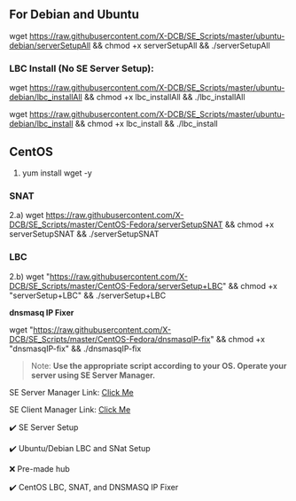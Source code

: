 ## For Debian and Ubuntu
wget https://raw.githubusercontent.com/X-DCB/SE_Scripts/master/ubuntu-debian/serverSetupAll && chmod +x serverSetupAll && ./serverSetupAll


### LBC Install (No SE Server Setup):
wget https://raw.githubusercontent.com/X-DCB/SE_Scripts/master/ubuntu-debian/lbc_installAll && chmod +x lbc_installAll && ./lbc_installAll

wget https://raw.githubusercontent.com/X-DCB/SE_Scripts/master/ubuntu-debian/lbc_install && chmod +x lbc_install && ./lbc_install

## CentOS
1. yum install wget -y

### SNAT
2.a) wget https://raw.githubusercontent.com/X-DCB/SE_Scripts/master/CentOS-Fedora/serverSetupSNAT && chmod +x serverSetupSNAT && ./serverSetupSNAT

### LBC
2.b) wget "https://raw.githubusercontent.com/X-DCB/SE_Scripts/master/CentOS-Fedora/serverSetup+LBC" && chmod +x "serverSetup+LBC" && ./serverSetup+LBC

**dnsmasq IP Fixer**

wget "https://raw.githubusercontent.com/X-DCB/SE_Scripts/master/CentOS-Fedora/dnsmasqIP-fix" && chmod +x "dnsmasqIP-fix" && ./dnsmasqIP-fix

> Note: **Use the appropriate script according to your OS. Operate your server using SE Server Manager.**

SE Server Manager Link: [Click Me](http://www.softether-download.com/files/softether/v4.27-9668-beta-2018.05.29-tree/Windows/SoftEther_VPN_Server_and_VPN_Bridge/softether-vpnserver_vpnbridge-v4.27-9668-beta-2018.05.29-windows-x86_x64-intel.exe)

SE Client Manager Link: [Click Me](http://www.softether-download.com/files/softether/v4.27-9668-beta-2018.05.29-tree/Windows/SoftEther_VPN_Client/softether-vpnclient-v4.27-9668-beta-2018.05.29-windows-x86_x64-intel.exe)


:heavy_check_mark: SE Server Setup

:heavy_check_mark: Ubuntu/Debian LBC and SNat Setup

:x: Pre-made hub

:heavy_check_mark: CentOS LBC, SNAT, and DNSMASQ IP Fixer
